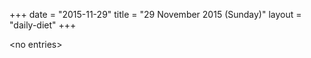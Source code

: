 +++
date = "2015-11-29"
title = "29 November 2015 (Sunday)"
layout = "daily-diet"
+++


\<no entries\>
